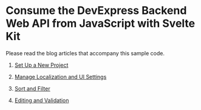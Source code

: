 # Consume the DevExpress Backend Web API from JavaScript with Svelte Kit

Please read the blog articles that accompany this sample code. 

1. [Set Up a New Project](https://community.devexpress.com/blogs/news/archive/2023/04/06/consume-the-devexpress-backend-web-api-from-javascript-with-svelte-part-1.aspx)

2. [Manage Localization and UI Settings](https://community.devexpress.com/blogs/news/archive/2023/04/17/consume-the-devexpress-backend-web-api-from-javascript-with-svelte-part-2-model-info.aspx)

3. [Sort and Filter](https://community.devexpress.com/blogs/news/archive/2023/04/24/consume-the-devexpress-backend-web-api-from-javascript-with-svelte-part-3-sort-and-filter.aspx)

4. [Editing and Validation]()
